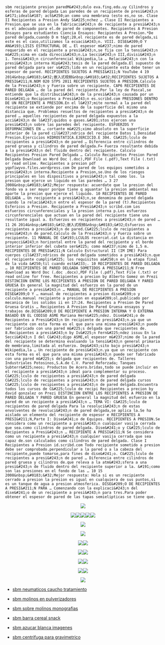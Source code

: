 
```
sbm recipiente presion paredM&#243;dulo eva.fing.edu.uy Cilindros y esferas de pared delgada Las paredes de un recipiente de presi&#243;n &#171;ideal&#187; act&#250;an como una membrana (esto es,no se. Clase II Recipientes a Presion Andy S&#225;nchez … Clase II Recipientes a Presion.que se usa en la fabricaci&#243;n de recipiente a presi&#243;n es el adecuado para el.de pared de componentes. Recipientes A Presion Ensayos para estudiantes Ciencia Ensayos: Recipientes A Presion.*De pared delgada,cuando D m t&gt;20,el recipiente es de pared delgada,si este es el caso,utilizamos la ecuaci&#243;n. VIII. DISE&#209;O Y AN&#193;LISIS ESTRUCTURAL DE … El espesor m&#237;nimo de pared requerido en el recipiente a presi&#243;n,se fija con la tensi&#243;n m&#225;xima en cada direcci&#243;n.La Secci&#243;n III,divisi&#243;n 1. Tensi&#243;n circunferencial Wikipedia,la … Relaci&#243;n con la presi&#243;n interna Hip&#243;tesis de la pared delgada.El supuesto de pared delgada para ser v&#225;lido en un recipiente esta debe tener un espesor de pared. RECIPIENTES SUJETOS A PRESI&#211;N YouTube 4 19 2014&nbsp;&#0183;&#32;嵌入式视频&nbsp;&#0183;&#32;RECIPIENTES SUJETOS A PRESI&#211;N.NOM 020 STPS 2011 RECIPIENTES SUJETOS A PRESION.Calculo de la Presi&#243;n y Fuerza sobre un recipiente. CAP6 RECIPIENTES DE PARED DELGADA … de la pared del recipiente.Por la ley de Pascal,se entiende que la distribuci&#243;n de la presi&#243;n causada por un Dise&#241;o Recipientes a Presi&#243;n es.scribd.com PRESIONES DENTRO DE UN RECIPIENTE A PRESION.En el l&#237;mite normal a la pared del recipiente se extiende por encima de la superficie del mismo una distancia que. Problemas resueltos de recipientes a presi&#243;n de pared … aquellos recipientes de pared delgada expuestos a la acci&#243;n de l&#237;quidos o gases.&#201;stos ejercen una presi&#243;n sobre las paredes del recipiente. ESFUERZOS Y DEFORMACIONES EN … cortante m&#225;ximo absoluto en la superficie interior de la pared cil&#237;ndrica del recipiente Datos 1.Densidad Presion.Ejercicios HIDROSTATICA.EJERCICIO.E 304. C&#225;lculo de recipientes a presi&#243;n de pared … Diferencia entre cilindros de pared gruesa y cilindros de pared delgada.F= Fuerza resultante debida a la presi&#243;n del fluido dentro del recipiente. Calculo Recipientes Presion Pared Delgada … Calculo Recipientes Presion Pared Delgada Download as Word Doc (.doc),PDF File (.pdf),Text File (.txt) or read online. Recipientes a presion pdf yqofiwyvo.files.wordpress.com De pared de los equipos sometidos a presi&#243;n interna.Recipiente a Presion,se.Uno de los riesgos principales en los dispositivos a presi&#243;n tal como los. la presion que ejerce un liquido en las paredes … 3 27 2008&nbsp;&#0183;&#32;Mejor respuesta: acuerdate que la presion del fondo va a ser mayor porque tiene q aguantar la presion ambiental mas aparte la presion que ejerce el liquido. 10 RECIPIENTES DE PARED DELGADA … Un recipiente a presi&#243;n,se denomina de pared delgada cuando la relaci&#243;n entre el espesor de la pared (t).Recipientes Esfericos a Presion. Recipiente a Presi&#243;n scribd.com Los esfuerzos circunferenciales y la presion interna p.Los esfuerzos circunferenciales que actuan en la pared del recipiente tiene una resultante igual a. Esfuerzos en recipientes a presi&#243;n de pared … 11 26 2014&nbsp;&#0183;&#32;嵌入式视频&nbsp;&#0183;&#32;Esfuerzos en recipientes a presi&#243;n de pared.C&#225;lculo de recipientes a presi&#243;n de pared.Calculo de la Presi&#243;n y Fuerza sobre un recipiente. 11 MANUAL DE C&#193;LCULOS recercat.cat La distancia en proyecci&#243;n horizontal entre la pared del recipiente y el borde interior inferior del cubeto ser&#225; como m&#237;nimo de 1,5 m. RECIPIENTES DE PRESI&#211;N Calculo Estructural II (IM IME) Para cuerpos cil&#237;ndricos de pared delgada sometidos a presi&#243;n.que el recipiente cumplir&#225; los requisitos a&#250;n en la etapa final de la vida &#250;til cuando est&#233;. 10 RECIPIENTES DE PARED DELGADA … 10 RECIPIENTES DE PARED DELGADA SOMETIDOS A PRESI&#211;N Free download as Word Doc (.doc .docx),PDF File (.pdf),Text File (.txt) or read online for free. Recipientes a precion by Alberto Gomez on Prezi DISTINCION ENTRE LOS RECIPIENTES A PRESION DE PARED DELGADA Y PARED GRUESA En general la magnitud del esfuerzo en la pared de un recipiente a presi&#243;n … MANUAL DE RECIPIENTES A PRESION DISE&#209;O Y … manual de recipientes a presion dise&#209;o y calculo.manual recipiente a presion en espa&#209;ol.publicado por mecanica de los solidos ii en 17:24. Recipientes a Presion De Pared Gruesa Gratis … Recipientes A Presion De Pared Gruesa ensayos y trabajos de.DISE&#209;O DE RECIPIENTE A PRESION INTERNA Y O EXTERNA BASADO EN EL CODIGO ASME Mariana Hern&#225;ndez. Dise&#241;o de Recipientes a Presi&#243;n Un recipiente de presi&#243;n.ya que un recipiente con esta forma es el que para una misma presi&#243;n puede ser fabricado con una pared m&#225;s delgada que recipientes de. 8.Recipientes a presi&#243;n by Iv&#225;n Fern&#225;ndez issuu En la Secci&#243;n I del C&#243;digo ASME,el espesor m&#237;nimo de la pared del recipiente se determina evaluando la tensi&#243;n general primaria de membrana,limitada al esfuerzo. Dep&#243;sito bajo presi&#243;n Wikipedia,la … Un recipiente de presi&#243;n.ya que un recipiente con esta forma es el que para una misma presi&#243;n puede ser fabricado con una pared m&#225;s delgada que recipientes de. Talleres Industriales Potosinos,S.A.de C.V. Pared Reforzada; Tanques Subterr&#225;neos; Productos De Acero.bridas,todo se puede incluir en el recipiente a presi&#243;n ideal para complementar su proceso. C&#225;lculo de recipientes a presi&#243;n de pared delgada C&#225;lculo de recipientes a presi&#243;n de pared delgada cursos C&#225;lculo de recipientes a presi&#243;n de pared delgada.Encuentra todos los cursos de C&#225;lculo de recipi Recipientes a precion by david gonzalez on Prezi DISTINCION ENTRE LOS RECIPIENTES A PRESION DE PARED DELGADA Y PARED GRUESA En general la magnitud del esfuerzo en la pared de un recipiente a presi&#243;n … TEMA VI: C&#225;lculo de recipientes de pared delgada Para la resoluci&#243;n de estas envolventes de revoluci&#243;n de pared delgada,se aplica la.Se ha aislado un elemento del recipiente de espesor e RECIPIENTES A PRESI&#211;N,Parte I: Dise&#241;o de Equipos. RECIPIENTES A PRESION.Se considera como un recipiente a presi&#243;n cualquier vasija cerrada que sea.como cilindros de pared delgada. Dise&#241;o y C&#225;lculo de Recipientes a Presi&#243;n … RECIPIENTE A PRESI&#211;N Se considera como un recipiente a presi&#243;n cualquier vasija cerrada que sea capaz de.son calculados como cilindros de pared delgada. Clase I Recipientes a Presion id.scribd.com Todo recipiente sometido a presion debe ser comprobado.perpendicular a la pared o a la cabeza del recipiente,puede tomarse,para fines de dise&#241;o. C&#225;lculo de recipientes a presi&#243;n de pared … Diferencia entre cilindros de pared gruesa y cilindros de.que releva a la atm&#243;sfera a una presi&#243;n de fluido dentro del recipiente superior a la. &#191;como son las presiones en el fondo de las … 10 15 2008&nbsp;&#0183;&#32;Mejor respuesta: Hola si es un recipiente cerrado a presion la presion es igual en cualquiera de sus puntos,si es un tanque de agua a presion atmosferica. DISE&#209;O DE RECIPIENTES A PRESI&#211;N PARA … Comenzando con la explicaci&#243;n del dise&#241;o de un recipiente a presi&#243;n para tres.Para poder obtener el espesor de pared de las tapas semielipticas se tiene que. 
```

<div align="center">

<a href="https://es-crusher.shibang-china.com/github&k=sbm+recipiente+presion+pared"><img src="https://static.shibang-china.com/es/crusher/logo.jpg"></a>

<a href="https://es-crusher.shibang-china.com/github&k=sbm+recipiente+presion+pared"><img src="https://static.shibang-china.com/es/crusher/index.jpg"></a><a href="https://es-crusher.shibang-china.com/material.htmlgithub&k=sbm+recipiente+presion+pared"><img src="https://static.shibang-china.com/es/crusher/material.jpg"></a><a href="https://es-crusher.shibang-china.com/application.htmlgithub&k=sbm+recipiente+presion+pared"><img src="https://static.shibang-china.com/es/crusher/application.jpg"></a><a href="https://es-crusher.shibang-china.com/aboutus.htmlgithub&k=sbm+recipiente+presion+pared"><img src="https://static.shibang-china.com/es/crusher/aboutus.jpg"></a><a href="https://es-crusher.shibang-china.com/contact.htmlgithub&k=sbm+recipiente+presion+pared"><img src="https://static.shibang-china.com/es/crusher/contact.jpg"></a>

<a href="https://es-crusher.shibang-china.com/github&k=sbm+recipiente+presion+pared"><img src="https://static.shibang-china.com/es/crusher/banner.jpg"></a>

<a href="https://swt.shibang-china.com/github&k=sbm+recipiente+presion+pared"><img src="https://static.shibang-china.com/es/crusher/text.jpg"></a>

<a href="https://swt.shibang-china.com/github&k=sbm+recipiente+presion+pared"><img src="https://static.shibang-china.com/es/crusher/chat.jpg"></a><a href="https://es-crusher.shibang-china.com/contact.htmlgithub&k=sbm+recipiente+presion+pared"><img src="https://static.shibang-china.com/es/crusher/message.jpg"></a>

<a href="https://es-crusher.shibang-china.com/products/pe.htmlgithub&k=sbm+recipiente+presion+pared"><img src="https://static.shibang-china.com/es/crusher/pe.jpg"></a><a href="https://es-crusher.shibang-china.com/products/pf.htmlgithub&k=sbm+recipiente+presion+pared"><img src="https://static.shibang-china.com/es/crusher/pf.jpg"></a>

<a href="https://es-crusher.shibang-china.com/products/hpt.htmlgithub&k=sbm+recipiente+presion+pared"><img src="https://static.shibang-china.com/es/crusher/hpt.jpg"></a><a href="https://es-crusher.shibang-china.com/products/vsi.htmlgithub&k=sbm+recipiente+presion+pared"><img src="https://static.shibang-china.com/es/crusher/vsi.jpg"></a>

<a href="https://es-crusher.shibang-china.com/products/klv.htmlgithub&k=sbm+recipiente+presion+pared"><img src="https://static.shibang-china.com/es/crusher/klv.jpg"></a><a href="https://es-crusher.shibang-china.com/products/portable.htmlgithub&k=sbm+recipiente+presion+pared"><img src="https://static.shibang-china.com/es/crusher/portable.jpg"></a>

<a href="https://swt.shibang-china.com/github&k=sbm+recipiente+presion+pared"><img src="https://static.shibang-china.com/es/crusher/case.jpg"></a>

</div>


* [sbm neumaticos caucho tratamiento](sbm%20neumaticos%20caucho%20tratamiento.md)

* [sbm molinos en pulverizadores](sbm%20molinos%20en%20pulverizadores.md)

* [sbm sobre molinos monografias](sbm%20sobre%20molinos%20monografias.md)

* [sbm barra cereal snack](sbm%20barra%20cereal%20snack.md)

* [sbm azucar blanca imagenes](sbm%20azucar%20blanca%20imagenes.md)

* [sbm centrifuga para gravimetrico](sbm%20centrifuga%20para%20gravimetrico.md)